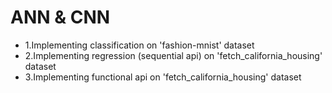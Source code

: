 # ANN & CNN
* 1.Implementing classification on 'fashion-mnist' dataset
* 2.Implementing regression (sequential api) on 'fetch_california_housing' dataset
* 3.Implementing functional api on 'fetch_california_housing' dataset
